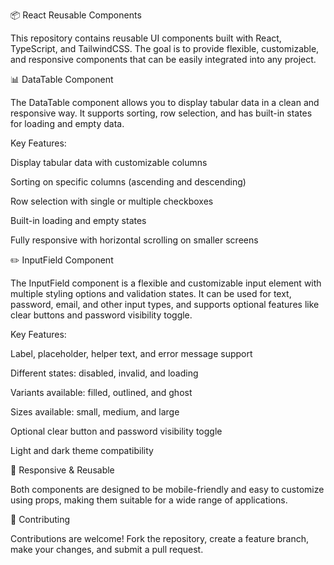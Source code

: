 📦 React Reusable Components

This repository contains reusable UI components built with React, TypeScript, and TailwindCSS.
The goal is to provide flexible, customizable, and responsive components that can be easily integrated into any project.

📊 DataTable Component

The DataTable component allows you to display tabular data in a clean and responsive way.
It supports sorting, row selection, and has built-in states for loading and empty data.

Key Features:

Display tabular data with customizable columns

Sorting on specific columns (ascending and descending)

Row selection with single or multiple checkboxes

Built-in loading and empty states

Fully responsive with horizontal scrolling on smaller screens

✏️ InputField Component

The InputField component is a flexible and customizable input element with multiple styling options and validation states.
It can be used for text, password, email, and other input types, and supports optional features like clear buttons and password visibility toggle.

Key Features:

Label, placeholder, helper text, and error message support

Different states: disabled, invalid, and loading

Variants available: filled, outlined, and ghost

Sizes available: small, medium, and large

Optional clear button and password visibility toggle

Light and dark theme compatibility

📱 Responsive & Reusable

Both components are designed to be mobile-friendly and easy to customize using props, making them suitable for a wide range of applications.

🤝 Contributing

Contributions are welcome! Fork the repository, create a feature branch, make your changes, and submit a pull request.
